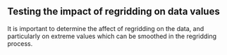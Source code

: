 ## Testing the impact of regridding on data values 

It is important to determine the affect of regridding on the data, and particularly on extreme values which can be smoothed in the regridding process.  

